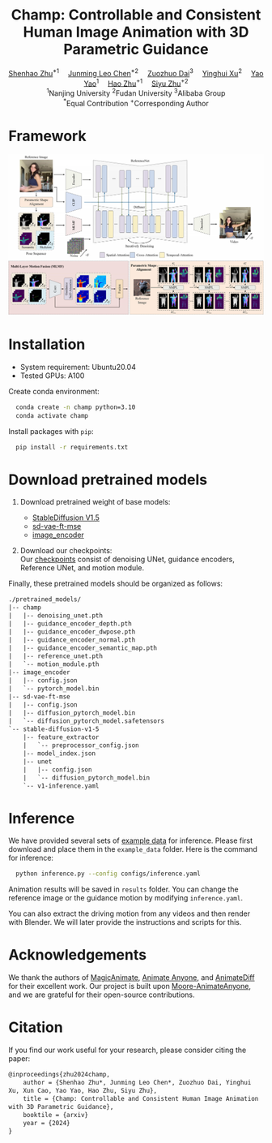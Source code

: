 
<h1 align='Center'>Champ: Controllable and Consistent Human Image Animation with 3D Parametric Guidance</h1>

<div align='Center'>
    <a href='https://github.com/ShenhaoZhu' target='_blank'>Shenhao Zhu</a><sup>*1</sup>&emsp;
    <a href='https://github.com/Leoooo333' target='_blank'>Junming Leo Chen</a><sup>*2</sup>&emsp;
    <a href='https://github.com/daizuozhuo' target='_blank'>Zuozhuo Dai</a><sup>3</sup>&emsp;
    <a href='https://ai3.fudan.edu.cn/info/1088/1266.htm' target='_blank'>Yinghui Xu</a><sup>2</sup>&emsp;
    <a href='https://yoyo000.github.io/' target='_blank'>Yao Yao</a><sup>1</sup>&emsp;
    <a href='http://zhuhao.cc/home/' target='_blank'>Hao Zhu</a><sup>+1</sup>&emsp;
    <a href='https://sites.google.com/site/zhusiyucs/home' target='_blank'>Siyu Zhu</a><sup>+2</sup>
</div>
<div align='Center'>
    <sup>1</sup>Nanjing University <sup>2</sup>Fudan University <sup>3</sup>Alibaba Group
</div>
<div align='Center'>
    <sup>*</sup>Equal Contribution
    <sup>+</sup>Corresponding Author
</div>

# Framework
![framework](assets/framework.jpg)

# Installation
- System requirement: Ubuntu20.04
- Tested GPUs: A100

Create conda environment: 
```bash
  conda create -n champ python=3.10
  conda activate champ
```
Install packages with `pip`:
```bash
  pip install -r requirements.txt
```

# Download pretrained models

1. Download pretrained weight of base models: 
    - [StableDiffusion V1.5](https://huggingface.co/runwayml/stable-diffusion-v1-5)
    - [sd-vae-ft-mse](https://huggingface.co/stabilityai/sd-vae-ft-mse)
    - [image_encoder](https://huggingface.co/lambdalabs/sd-image-variations-diffusers/tree/main/image_encoder)

2. Download our checkpoints: \
Our [checkpoints](https://drive.google.com/drive/folders/1hZiOHG-qDf0Pj7tvfxC70JQ6wHUvUDoY?usp=sharing) consist of denoising UNet, guidance encoders, Reference UNet, and motion module.

Finally, these pretrained models should be organized as follows:

```text
./pretrained_models/
|-- champ
|   |-- denoising_unet.pth
|   |-- guidance_encoder_depth.pth
|   |-- guidance_encoder_dwpose.pth
|   |-- guidance_encoder_normal.pth
|   |-- guidance_encoder_semantic_map.pth
|   |-- reference_unet.pth
|   `-- motion_module.pth
|-- image_encoder
|   |-- config.json
|   `-- pytorch_model.bin
|-- sd-vae-ft-mse
|   |-- config.json
|   |-- diffusion_pytorch_model.bin
|   `-- diffusion_pytorch_model.safetensors
`-- stable-diffusion-v1-5
    |-- feature_extractor
    |   `-- preprocessor_config.json
    |-- model_index.json
    |-- unet
    |   |-- config.json
    |   `-- diffusion_pytorch_model.bin
    `-- v1-inference.yaml
```

# Inference
We have provided several sets of [example data](https://drive.google.com/file/d/1-sJlnnZu-nTNTvRtvFVr_y-2_CA5-_Yz/view?usp=sharing) for inference. Please first download and place them in the `example_data` folder. 
Here is the command for inference:
```bash
  python inference.py --config configs/inference.yaml
```
Animation results will be saved in `results` folder. You can change the reference image or the guidance motion by modifying `inference.yaml`. 

You can also extract the driving motion from any videos and then render with Blender. We will later provide the instructions and scripts for this.

# Acknowledgements
We thank the authors of [MagicAnimate](https://github.com/magic-research/magic-animate), [Animate Anyone](https://github.com/HumanAIGC/AnimateAnyone), and [AnimateDiff](https://github.com/guoyww/AnimateDiff) for their excellent work. Our project is built upon [Moore-AnimateAnyone](https://github.com/MooreThreads/Moore-AnimateAnyone), and we are grateful for their open-source contributions.

# Citation
If you find our work useful for your research, please consider citing the paper:
```
@inproceedings{zhu2024champ,
    author = {Shenhao Zhu*, Junming Leo Chen*, Zuozhuo Dai, Yinghui Xu, Xun Cao, Yao Yao, Hao Zhu, Siyu Zhu},
    title = {Champ: Controllable and Consistent Human Image Animation with 3D Parametric Guidance},
    booktile = {arxiv}
    year = {2024}
}
```
